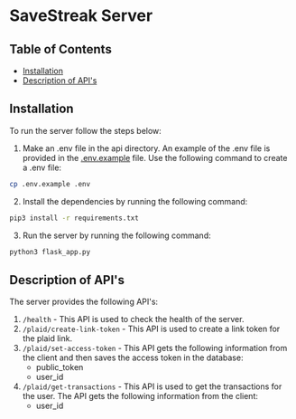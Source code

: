 # SaveStreak Server

## Table of Contents
- [Installation](#installation)
- [Description of API's](#description-of-apis)

## Installation
To run the server follow the steps below:
1. Make an .env file in the api directory. An example of the .env file is provided in the [.env.example](./.env.example) file. Use the following command to create a .env file:
```bash
cp .env.example .env
```
2. Install the dependencies by running the following command:
```bash
pip3 install -r requirements.txt
```
3. Run the server by running the following command:
```bash
python3 flask_app.py
```

## Description of API's
The server provides the following API's:
1. `/health` - This API is used to check the health of the server.
2. `/plaid/create-link-token` - This API is used to create a link token for the plaid link.
3. `/plaid/set-access-token` - This API gets the following information from the client and then saves the access token in the database:
    - public_token
    - user_id
4. `/plaid/get-transactions` - This API is used to get the transactions for the user. The API gets the following information from the client:
    - user_id
